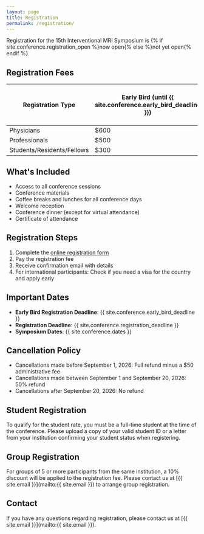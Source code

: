 ```yaml
---
layout: page
title: Registration
permalink: /registration/
---
```


Registration for the 15th Interventional MRI Symposium is {% if site.conference.registration_open %}now open{% else %}not yet open{% endif %}.

## Registration Fees

| Registration Type          | Early Bird (until {{ site.conference.early_bird_deadline }}) | Standard (After {{ site.conference.early_bird_deadline }} and before {{ site.conference.registration_deadline }})| Late (After {{ site.conference.registration_deadline }}) |
|----------------------------|-----------------------------------------------------------|---------|----------|
| Physicians                 | $600 | $650 | $700 | 
| Professionals              | $500 | $550 | $600 |
| Students/Residents/Fellows | $300 | $350 | $400 | 


## What's Included

- Access to all conference sessions
- Conference materials
- Coffee breaks and lunches for all conference days
- Welcome reception
- Conference dinner (except for virtual attendance)
- Certificate of attendance

## Registration Steps

1. Complete the [online registration form](#)
2. Pay the registration fee
3. Receive confirmation email with details
4. For international participants: Check if you need a visa for the country and apply early

## Important Dates

- **Early Bird Registration Deadline**: {{ site.conference.early_bird_deadline }}
- **Registration Deadline**: {{ site.conference.registration_deadline }}
- **Symposium Dates**: {{ site.conference.dates }}

## Cancellation Policy

- Cancellations made before September 1, 2026: Full refund minus a $50 administrative fee
- Cancellations made between September 1 and September 20, 2026: 50% refund
- Cancellations after September 20, 2026: No refund

## Student Registration

To qualify for the student rate, you must be a full-time student at the time of the conference. Please upload a copy of your valid student ID or a letter from your institution confirming your student status when registering.

## Group Registration

For groups of 5 or more participants from the same institution, a 10% discount will be applied to the registration fee. Please contact us at [{{ site.email }}](mailto:{{ site.email }}) to arrange group registration.

## Contact

If you have any questions regarding registration, please contact us at [{{ site.email }}](mailto:{{ site.email }}).
